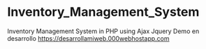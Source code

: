 # Inventory_Management_System
Inventory Management System in PHP using Ajax Jquery
Demo en desarrollo https://desarrollamiweb.000webhostapp.com
